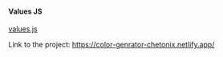 #### Values JS

[values.js](https://github.com/noeldelgado/values.js)

Link to the project: https://color-genrator-chetonix.netlify.app/
